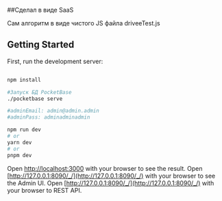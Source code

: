 ##Сделал в виде SaaS

Сам алгоритм в виде чистого JS файла driveeTest.js

## Getting Started

First, run the development server:

```bash

npm install

#Запуск БД PocketBase 
./pocketbase serve

#adminEmail: admin@admin.admin
#adminPass: adminadminadmin

npm run dev
# or
yarn dev
# or
pnpm dev
```

Open [http://localhost:3000](http://localhost:3000) with your browser to see the result.
Open [http://127.0.0.1:8090/_/](http://127.0.0.1:8090/_/) with your browser to see the Admin UI.
Open [http://127.0.0.1:8090/_/](http://127.0.0.1:8090/_/) with your browser to REST API.


